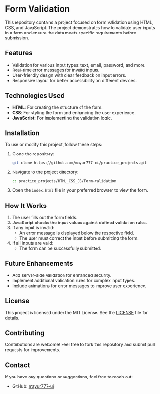# Form Validation

This repository contains a project focused on form validation using HTML, CSS, and JavaScript. The project demonstrates how to validate user inputs in a form and ensure the data meets specific requirements before submission.

## Features
- Validation for various input types: text, email, password, and more.
- Real-time error messages for invalid inputs.
- User-friendly design with clear feedback on input errors.
- Responsive layout for better accessibility on different devices.

## Technologies Used
- **HTML**: For creating the structure of the form.
- **CSS**: For styling the form and enhancing the user experience.
- **JavaScript**: For implementing the validation logic.

## Installation
To use or modify this project, follow these steps:

1. Clone the repository:
   ```bash
   git clone https://github.com/mayur777-ui/practice_projects.git
   ```
2. Navigate to the project directory:
   ```bash
   cd practice_projects/HTML_CSS_JS/Form-validation
   ```
3. Open the `index.html` file in your preferred browser to view the form.

## How It Works
1. The user fills out the form fields.
2. JavaScript checks the input values against defined validation rules.
3. If any input is invalid:
   - An error message is displayed below the respective field.
   - The user must correct the input before submitting the form.
4. If all inputs are valid:
   - The form can be successfully submitted.




## Future Enhancements
- Add server-side validation for enhanced security.
- Implement additional validation rules for complex input types.
- Include animations for error messages to improve user experience.

## License
This project is licensed under the MIT License. See the [LICENSE](LICENSE) file for details.

## Contributing
Contributions are welcome! Feel free to fork this repository and submit pull requests for improvements.

## Contact
If you have any questions or suggestions, feel free to reach out:
- GitHub: [mayur777-ui](https://github.com/mayur777-ui)

